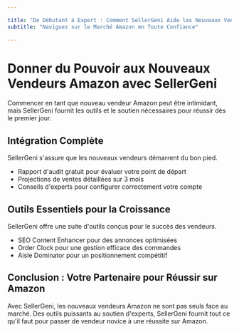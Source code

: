 ```yaml
---

title: "De Débutant à Expert : Comment SellerGeni Aide les Nouveaux Vendeurs Amazon à Réussir"
subtitle: "Naviguez sur le Marché Amazon en Toute Confiance"

---
```




# Donner du Pouvoir aux Nouveaux Vendeurs Amazon avec SellerGeni


Commencer en tant que nouveau vendeur Amazon peut être intimidant, mais SellerGeni fournit les outils et le soutien nécessaires pour réussir dès le premier jour.


## Intégration Complète


SellerGeni s'assure que les nouveaux vendeurs démarrent du bon pied.

- Rapport d'audit gratuit pour évaluer votre point de départ
- Projections de ventes détaillées sur 3 mois
- Conseils d'experts pour configurer correctement votre compte


## Outils Essentiels pour la Croissance


SellerGeni offre une suite d'outils conçus pour le succès des vendeurs.

- SEO Content Enhancer pour des annonces optimisées
- Order Clock pour une gestion efficace des commandes
- Aisle Dominator pour un positionnement compétitif


## Conclusion : Votre Partenaire pour Réussir sur Amazon


Avec SellerGeni, les nouveaux vendeurs Amazon ne sont pas seuls face au marché. Des outils puissants au soutien d'experts, SellerGeni fournit tout ce qu'il faut pour passer de vendeur novice à une réussite sur Amazon.
